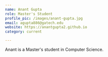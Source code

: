 ```yaml
---
name: Anant Gupta
role: Master's Student
profile_pic: /images/anant-gupta.jpg
email: agupta886@gatech.edu
website: https://anantgupta2.github.io
category: current

---
```


Anant is a Master's student in Computer Science.
